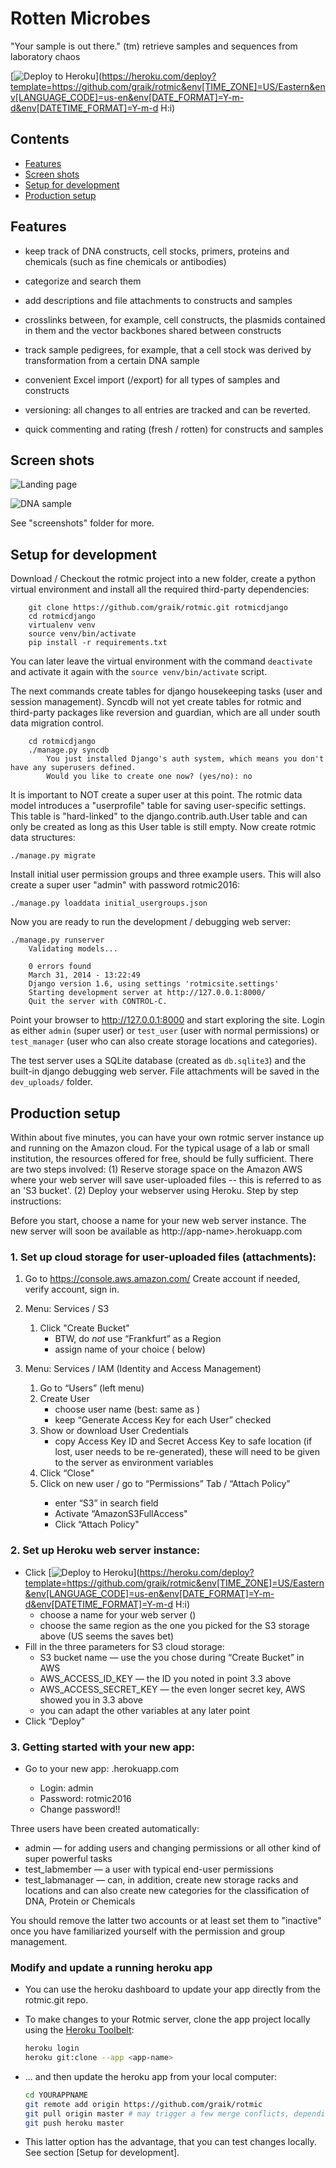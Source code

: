 Rotten Microbes
================

"Your sample is out there." (tm)
retrieve samples and sequences from laboratory chaos

[![Deploy to Heroku](https://www.herokucdn.com/deploy/button.svg)](https://heroku.com/deploy?template=https://github.com/graik/rotmic&env[TIME_ZONE]=US/Eastern&env[LANGUAGE_CODE]=us-en&env[DATE_FORMAT]=Y-m-d&env[DATETIME_FORMAT]=Y-m-d H:i)

Contents
---------------------

* [Features](#features)
* [Screen shots](#screenshots)
* [Setup for development](#devsetup)
* [Production setup](#production)

Features <a name="features"></a>
--------

 * keep track of DNA constructs, cell stocks, primers, proteins and
   chemicals (such as fine chemicals or antibodies)

 * categorize and search them

 * add descriptions and file attachments to constructs and samples

 * crosslinks between, for example, cell constructs, the plasmids
   contained in them and the vector backbones shared between
   constructs

 * track sample pedigrees, for example, that a cell stock was derived
   by transformation from a certain DNA sample

 * convenient Excel import (/export) for all types of samples and constructs

 * versioning: all changes to all entries are tracked and can be
   reverted.

 * quick commenting and rating (fresh / rotten) for constructs and
   samples


Screen shots <a name="screenshots"></a>
------------

![Landing page](/screenshots/rotmic_home.png?raw=true)

![DNA sample](/screenshots/rotmic_dnasample.png?raw=true)

See "screenshots" folder for more.


Setup for development <a name="devsetup"></a>
----------------------

Download / Checkout the rotmic project into a new folder, create a python
virtual environment and install all the required third-party dependencies:
```shell
    git clone https://github.com/graik/rotmic.git rotmicdjango
    cd rotmicdjango
    virtualenv venv
    source venv/bin/activate
    pip install -r requirements.txt
```
You can later leave the virtual environment with the command `deactivate` and 
activate it again with the `source venv/bin/activate` script.

The next commands create tables for django housekeeping tasks (user and session management). Syncdb will not yet create tables for rotmic and third-party packages like reversion and guardian, which are all under south data migration control.
```shell
    cd rotmicdjango
    ./manage.py syncdb
        You just installed Django's auth system, which means you don't have any superusers defined.
        Would you like to create one now? (yes/no): no
```
It is important to NOT create a super user at this point. The rotmic data model introduces a "userprofile" table for saving user-specific settings. This table is "hard-linked" to the django.contrib.auth.User table and can only be created as long as this User table is still empty.
Now create rotmic data structures:

    ./manage.py migrate

Install initial user permission groups and three example users. This will
also create a super user "admin" with password rotmic2016:

    ./manage.py loaddata initial_usergroups.json

Now you are ready to run the development / debugging web server:

    ./manage.py runserver
        Validating models...
        
        0 errors found
        March 31, 2014 - 13:22:49
        Django version 1.6, using settings 'rotmicsite.settings'
        Starting development server at http://127.0.0.1:8000/
        Quit the server with CONTROL-C.

Point your browser to http://127.0.0.1:8000 and start exploring the site. Login as
either `admin` (super user) or `test_user` (user with normal permissions) or
`test_manager` (user who can also create storage locations and categories).

The test server uses a SQLite database (created as `db.sqlite3`) and the built-in django debugging web server. File attachments will be saved in the `dev_uploads/` folder.


Production setup <a name="production"></a>
-----------------

Within about five minutes, you can have your own rotmic server instance up and
running on the Amazon cloud. For the typical usage of a lab or small
institution, the resources offered for free, should be fully sufficient. There
are two steps involved: (1) Reserve storage space on the Amazon AWS where your
web server will save user-uploaded files -- this is referred to as an 'S3
bucket'. (2) Deploy your webserver using Heroku. Step by step instructions:

Before you start, choose a name for your new web server instance. The new 
server will soon be available as http://app-name>.herokuapp.com

### 1. Set up cloud storage for user-uploaded files (attachments):

1. Go to https://console.aws.amazon.com/
   Create account if needed, verify account, sign in.
   
2. Menu: Services / S3
    1. Click "Create Bucket"
        * BTW, do _not_ use “Frankfurt” as a Region
        * assign name of your choice (<bucket-name> below)
3. Menu: Services / IAM (Identity and Access Management)
    1. Go to “Users” (left menu)
    2. Create User
        * choose user name (best: same as <app-name>)
        * keep “Generate Access Key for each User” checked
    3. Show or download User Credentials
        * copy Access Key ID and Secret Access Key to safe location (if lost, 
          user needs to be re-generated), these will need to be given to the 
          server as environment variables
    4. Click “Close"
    5. Click on new <app-name> user / go to “Permissions” Tab / “Attach Policy"
        * enter “S3” in search field
        * Activate “AmazonS3FullAccess"
        * Click “Attach Policy"


### 2. Set up Heroku web server instance:

* Click [![Deploy to Heroku](https://www.herokucdn.com/deploy/button.svg)](https://heroku.com/deploy?template=https://github.com/graik/rotmic&env[TIME_ZONE]=US/Eastern&env[LANGUAGE_CODE]=us-en&env[DATE_FORMAT]=Y-m-d&env[DATETIME_FORMAT]=Y-m-d H:i)
    * choose a name for your web server (<app-name>)
    * choose the same region as the one you picked for the S3 storage above (US seems the saves bet)
* Fill in the three parameters for S3 cloud storage:
    * S3 bucket name — use the <bucket-name> you chose during “Create Bucket” in AWS
    * AWS_ACCESS_ID_KEY — the ID you noted in point 3.3 above
    * AWS_ACCESS_SECRET_KEY — the even longer secret key, AWS showed you in 3.3 above
    * you can adapt the other variables at any later point
* Click “Deploy"


### 3. Getting started with your new app:

* Go to your new app: <app-name>.herokuapp.com
    * Login: admin
    * Password: rotmic2016
    * Change password!!

Three users have been created automatically:

* admin — for adding users and changing permissions or all other kind of super powerful tasks
* test_labmember — a user with typical end-user permissions
* test_labmanager — can, in addition, create new storage racks and locations and can also create new categories for the classification of DNA, Protein or Chemicals

You should remove the latter two accounts or at least set them to "inactive"
once you have familiarized yourself with the permission and group management.

### Modify and update a running heroku app
   
   - You can use the heroku dashboard to update your app directly from the rotmic.git repo.

   - To make changes to your Rotmic server, clone the app project locally using the [Heroku Toolbelt](https://toolbelt.heroku.com/):

      ```sh
      heroku login
      heroku git:clone --app <app-name>
      ```
   - ... and then update the heroku app from your local computer:

      ```sh
      cd YOURAPPNAME
      git remote add origin https://github.com/graik/rotmic
      git pull origin master # may trigger a few merge conflicts, depending on how long since last update
      git push heroku master
      ```
   - This latter option has the advantage, that you can test changes locally. See section [Setup for development].
